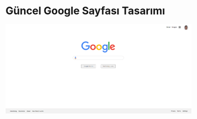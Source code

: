 # Güncel Google Sayfası Tasarımı 
<img src="./assets/Ekran%20g%C3%B6r%C3%BCnt%C3%BCs%C3%BC%202023-06-10%20013521.png">